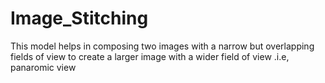 # Image_Stitching
This model helps in composing two images with a narrow but overlapping fields of view to create a larger image with a wider field of view .i.e, panaromic view
